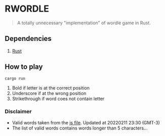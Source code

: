 # RWORDLE

> A totally unnecessary "implementation" of wordle game in Rust.

## Dependencies

1. [Rust](https://www.rust-lang.org/learn/get-started)

## How to play

```
cargo run
```

1. Bold if letter is at the correct position
2. Underscore if at the wrong position
3. Strikethrough if word coes not contain letter

### Disclaimer
- Valid words taken from the [js file](https://wordlegame.org/assets/js/wordle/en.js?v31.5). Updated at 20220211 23:30 (GMT-3)
- The list of valid words contains words longer than 5 characters...
